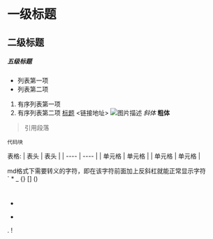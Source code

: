 # 一级标题
## 二级标题
##### 五级标题
- 列表第一项
- 列表第二项
1. 有序列表第一项
2. 有序列表第二项
[标题](链接地址)
<链接地址>
![图片描述](图片链接地址)
*斜体*
**粗体**
> 引用段落
```
代码块
```

表格:
|  表头   | 表头  |
|  ----  | ----  |
| 单元格  | 单元格 |
| 单元格  | 单元格 |



md格式下需要转义的字符，即在该字符前面加上反斜杠就能正常显示字符
\
`
*
_
{}
[]
()
#
+
-
.
!